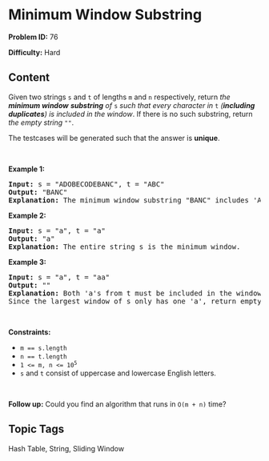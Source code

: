 # Minimum Window Substring

**Problem ID:** 76

**Difficulty:** Hard

## Content
<p>Given two strings <code>s</code> and <code>t</code> of lengths <code>m</code> and <code>n</code> respectively, return <em>the <strong>minimum window</strong></em> <span data-keyword="substring-nonempty"><strong><em>substring</em></strong></span><em> of </em><code>s</code><em> such that every character in </em><code>t</code><em> (<strong>including duplicates</strong>) is included in the window</em>. If there is no such substring, return <em>the empty string </em><code>&quot;&quot;</code>.</p>

<p>The testcases will be generated such that the answer is <strong>unique</strong>.</p>

<p>&nbsp;</p>
<p><strong class="example">Example 1:</strong></p>

<pre>
<strong>Input:</strong> s = &quot;ADOBECODEBANC&quot;, t = &quot;ABC&quot;
<strong>Output:</strong> &quot;BANC&quot;
<strong>Explanation:</strong> The minimum window substring &quot;BANC&quot; includes &#39;A&#39;, &#39;B&#39;, and &#39;C&#39; from string t.
</pre>

<p><strong class="example">Example 2:</strong></p>

<pre>
<strong>Input:</strong> s = &quot;a&quot;, t = &quot;a&quot;
<strong>Output:</strong> &quot;a&quot;
<strong>Explanation:</strong> The entire string s is the minimum window.
</pre>

<p><strong class="example">Example 3:</strong></p>

<pre>
<strong>Input:</strong> s = &quot;a&quot;, t = &quot;aa&quot;
<strong>Output:</strong> &quot;&quot;
<strong>Explanation:</strong> Both &#39;a&#39;s from t must be included in the window.
Since the largest window of s only has one &#39;a&#39;, return empty string.
</pre>

<p>&nbsp;</p>
<p><strong>Constraints:</strong></p>

<ul>
	<li><code>m == s.length</code></li>
	<li><code>n == t.length</code></li>
	<li><code>1 &lt;= m, n &lt;= 10<sup>5</sup></code></li>
	<li><code>s</code> and <code>t</code> consist of uppercase and lowercase English letters.</li>
</ul>

<p>&nbsp;</p>
<p><strong>Follow up:</strong> Could you find an algorithm that runs in <code>O(m + n)</code> time?</p>


## Topic Tags
Hash Table, String, Sliding Window
